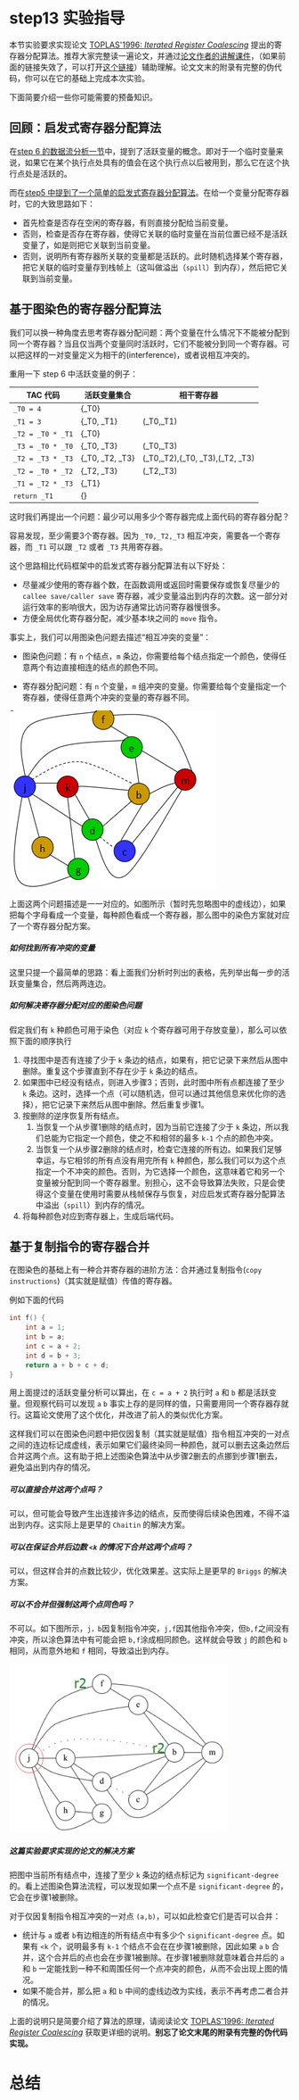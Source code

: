 # step13 实验指导

本节实验要求实现论文 [TOPLAS'1996: *Iterated Register Coalescing*](https://dl.acm.org/doi/pdf/10.1145/229542.229546) 提出的寄存器分配算法。推荐大家完整读一遍论文，并通过[论文作者的讲解课件](https://people.cs.rutgers.edu/~zz124/cs516_spring2015/lectures/IteratedRegisterCoalescing.pdf)，（如果前面的链接失效了，可以打开[这个链接](https://pdfs.semanticscholar.org/1a58/9e3ff9e594597b4373d93ec030c09c880377.pdf)）辅助理解。论文文末的附录有完整的伪代码，你可以在它的基础上完成本次实验。

下面简要介绍一些你可能需要的预备知识。

## 回顾：启发式寄存器分配算法

在[step 6 的数据流分析一节](../step6/dataflow.md)中，提到了活跃变量的概念。即对于一个临时变量来说，如果它在某个执行点处具有的值会在这个执行点以后被用到，那么它在这个执行点处是活跃的。

而在[step5 中提到了一个简单的启发式寄存器分配算法](../step5/example.html#简单的启发式寄存器分配算法)。在给一个变量分配寄存器时，它的大致思路如下：

- 首先检查是否存在空闲的寄存器，有则直接分配给当前变量。
- 否则，检查是否存在寄存器，使得它关联的临时变量在当前位置已经不是活跃变量了，如是则把它关联到当前变量。
- 否则，说明所有寄存器所关联的变量都是活跃的。此时随机选择某个寄存器，把它关联的临时变量存到栈帧上（这叫做溢出（`spill`）到内存），然后把它关联到当前变量。

## 基于图染色的寄存器分配算法

我们可以换一种角度去思考寄存器分配问题：两个变量在什么情况下不能被分配到同一个寄存器？当且仅当两个变量同时活跃时，它们不能被分到同一个寄存器。可以把这样的一对变量定义为相干的(interference)，或者说相互冲突的。

重用一下 step 6 中活跃变量的例子：

| TAC 代码            | 活跃变量集合          | 相干寄存器                           |
| ----------------- | --------------- | ------------------------ |
| `_T0 = 4`         | {_T0}           |                                 |
| `_T1 = 3`         | {_T0, _T1}      | (_T0,_T1)                       |
| `_T2 = _T0 * _T1` | {_T0}           |                                 |
| `_T3 = _T0 * _T0` | {_T0, _T3}      | (_T0,_T3)                       |
| `_T2 = _T3 * _T3` | {_T0, _T2, _T3} | (_T0,_T2),(_T0, _T3),(_T2, _T3) |
| `_T2 = _T0 * _T2` | {_T2, _T3}      | (_T2,_T3)                       |
| `_T1 = _T2 * _T3` | {_T1}           |                                 |
| `return _T1`      | {}           |                                 |

这时我们再提出一个问题：最少可以用多少个寄存器完成上面代码的寄存器分配？

容易发现，至少需要3个寄存器。因为 `_T0,_T2,_T3` 相互冲突，需要各一个寄存器，而 `_T1` 可以跟 `_T2` 或者 `_T3` 共用寄存器。

这个思路相比代码框架中的启发式寄存器分配算法有以下好处：

- 尽量减少使用的寄存器个数，在函数调用或返回时需要保存或恢复尽量少的 `callee save/caller save` 寄存器，减少变量溢出到内存的次数。这一部分对运行效率的影响很大，因为访存通常比访问寄存器慢很多。
- 方便全局优化寄存器分配，减少基本块之间的 `move` 指令。

事实上，我们可以用图染色问题去描述“相互冲突的变量”：

- 图染色问题：有 `n` 个结点，`m` 条边，你需要给每个结点指定一个颜色，使得任意两个有边直接相连的结点的颜色不同。

- 寄存器分配问题：有 `n` 个变量，`m` 组冲突的变量。你需要给每个变量指定一个寄存器，使得任意两个冲突的变量的寄存器不同。

![](./pics/1.png)

上面这两个问题描述是一一对应的。如图所示（暂时先忽略图中的虚线边），如果把每个字母看成一个变量，每种颜色看成一个寄存器，那么图中的染色方案就对应了一个寄存器分配方案。

##### 如何找到所有冲突的变量

这里只提一个最简单的思路：看上面我们分析时列出的表格，先列举出每一步的活跃变量集合，然后两两连边。

##### 如何解决寄存器分配对应的图染色问题

假定我们有 `k` 种颜色可用于染色（对应 `k` 个寄存器可用于存放变量），那么可以依照下面的顺序执行

1. 寻找图中是否有连接了少于 `k` 条边的结点，如果有，把它记录下来然后从图中删除。重复这个步骤直到不存在少于 `k` 条边的结点。
2. 如果图中已经没有结点，则进入步骤3；否则，此时图中所有点都连接了至少 `k` 条边。这时，选择一个点（可以随机选，但可以通过其他信息来优化你的选择），把它记录下来然后从图中删除。然后重复步骤1。
3. 按删除的逆序恢复所有结点。
   1. 当恢复一个从步骤1删除的结点时，因为当前它连接了少于 `k` 条边，所以我们总能为它指定一个颜色，使之不和相邻的最多 `k-1` 个点的颜色冲突。
   2. 当恢复一个从步骤2删除的结点时，检查它连接的所有边。如果我们足够幸运，与它相邻的所有点没有用完所有 `k` 种颜色，那么我们可以为这个点指定一个不冲突的颜色。否则，为它选择一个颜色，这意味着它和另一个变量被分配到同一个寄存器里。别担心，这不会导致算法失败，只是会使得这个变量在使用时需要从栈帧保存与恢复，对应启发式寄存器分配算法中溢出（`spill`）到内存的情况。
4. 将每种颜色对应到寄存器上，生成后端代码。

## 基于复制指令的寄存器合并

在图染色的基础上有一种合并寄存器的进阶方法：合并通过复制指令(`copy instructions`)（其实就是赋值）传值的寄存器。

例如下面的代码

```c
int f() {
    int a = 1;
    int b = a;
    int c = a + 2;
    int d = b + 3;
    return a + b + c + d;
}
```

用上面提过的活跃变量分析可以算出，在 `c = a + 2` 执行时 `a` 和 `b` 都是活跃变量。但观察代码可以发现 `a` `b` 事实上存的是同样的值，只需要用同一个寄存器存就行。这篇论文使用了这个优化，并改进了前人的类似优化方案。

这样我们可以在图染色问题中把仅因复制（其实就是赋值）指令相互冲突的一对点之间的连边标记成虚线，表示如果它们最终染同一种颜色，就可以删去这条边然后合并这两个点。这有助于把上述图染色算法中从步骤2删去的点挪到步骤1删去，避免溢出到内存的情况。

##### 可以直接合并这两个点吗？

可以，但可能会导致产生出连接许多边的结点，反而使得后续染色困难，不得不溢出到内存。这实际上是更早的 `Chaitin` 的解决方案。

##### 可以在保证合并后边数 `<k` 的情况下合并这两个点吗？

可以，但这样合并的点数比较少，优化效果差。这实际上是更早的 `Briggs` 的解决方案。

##### 可以不合并但强制这两个点同色吗？

不可以。如下图所示，`j，b`因复制指令冲突，`j,f`因其他指令冲突，但`b,f`之间没有冲突，所以涂色算法中有可能会把 `b,f`涂成相同颜色。这样就会导致 `j` 的颜色和 `b` 相同，从而意外地和 `f` 相同，导致溢出到内存。

![](./pics/2.png)

##### 这篇实验要求实现的论文的解决方案

把图中当前所有结点中，连接了至少 `k` 条边的结点标记为 `significant-degree` 的。看上述图染色算法流程，可以发现如果一个点不是 `significant-degree` 的，它会在步骤1被删除。

对于仅因复制指令相互冲突的一对点 `(a,b)`，可以如此检查它们是否可以合并：

- 统计与 `a` 或者 `b`有边相连的所有结点中有多少个 `significant-degree` 点。如果有 `<k` 个，说明最多有 `k-1` 个结点不会在在步骤1被删除，因此如果 `a` `b` 合并，这个合并后的点也会在步骤1被删除。在步骤1被删除就意味着合并后的 `a` 和 `b` 一定能找到一种不和周围任何一个点冲突的颜色，从而不会出现上图的情况。
- 如果不能合并，那么把 `a` 和 `b` 中间的虚线边改为实线，表示不再考虑二者合并的情况。

上面的说明只是简要介绍了算法的原理，请阅读论文 [TOPLAS'1996: *Iterated Register Coalescing*](https://dl.acm.org/doi/pdf/10.1145/229542.229546) 获取更详细的说明。**别忘了论文末尾的附录有完整的伪代码实现。**

# 总结
<!-- 这一个 step 我们对编译优化有了初步探索，

走到这里，你已经完成了 MiniDecaf 的所有实验， -->